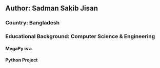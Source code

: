 <h2>Author: Sadman Sakib Jisan</h2>
<h3>Country: Bangladesh</h3>
<h3>Educational Background: Computer Science & Engineering</h3>

<h4>MegaPy is a</h4>
<h4>Python Project</h4>
